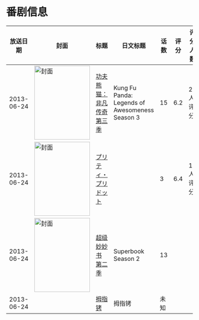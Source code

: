 # 番剧信息

|放送日期|封面|标题|日文标题|话数|评分|评分人数|
|---|---|---|---|---|---|---|
|2013-06-24|<img src="//lain.bgm.tv/pic/cover/c/ed/7b/115617_f4SPt.jpg" alt="封面" style="width:150px;height:200px;object-fit:cover;">|[功夫熊猫：非凡传奇 第三季](https://bangumi.tv/subject/115617)|Kung Fu Panda: Legends of Awesomeness Season 3|15|6.2|27人评分|
|2013-06-24|<img src="/img/no_icon_subject.png" alt="封面" style="width:150px;height:200px;object-fit:cover;">|[プリティ・プリドット](https://bangumi.tv/subject/262057)||3|6.4|17人评分|
|2013-06-24|<img src="//lain.bgm.tv/pic/cover/c/7d/bc/526744_8pDd1.jpg" alt="封面" style="width:150px;height:200px;object-fit:cover;">|[超级妙妙书 第二季](https://bangumi.tv/subject/526744)|Superbook Season 2|13|||
|2013-06-24||[拇指铐](https://bangumi.tv/subject/538180)|拇指铐|未知|||

